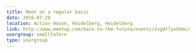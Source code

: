 ```yaml
---
title: Meet on a regular basis
date: 2016-07-29
location: Action House, Heidelberg, Heidelberg
link: http://www.meetup.com/back-to-the-future/events/xvgdrlyvkbmc/
usergroup: smalltalkrn
type: usergroup
---
```

